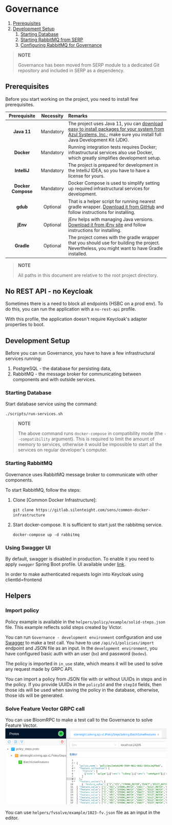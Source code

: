 [TOC levels=2-4 numbered]: # "Governance"

# Governance
1. [Prerequisites](#prerequisites)
1. [Development Setup](#development-setup)
   1. [Starting Database](#starting-database)
   1. [Starting RabbitMQ from SERP](#starting-rabbitmq-from-serp)
   1. [Configuring RabbitMQ for Governance](#configuring-rabbitmq-for-governance)

> **NOTE**
>
> Governance has been moved from SERP module to a dedicated Git repository and included in SERP as a dependency.

## Prerequisites

Before you start working on the project, you need to install few prerequisites.

|    Prerequisite    | Necessity | Remarks                                                                                                                                                                                                                                     |
|:------------------:|:---------:|:--------------------------------------------------------------------------------------------------------------------------------------------------------------------------------------------------------------------------------------------|
|    **Java 11**     | Mandatory | The project uses Java 11, you can [download easy to install packages for your system from Azul Systems, Inc.]( https://www.azul.com/downloads/zulu-community/?&version=java-11-lts); make sure you install full Java Development Kit (JDK). |
|     **Docker**     | Mandatory | Running integration tests requires Docker; infrastructural services also use Docker, which greatly simplifies development setup.                                                                                                            |
|    **IntelliJ**    | Mandatory | The project is prepared for development in the IntelliJ IDEA, so you have to have a license for yours.                                                                                                                                      |
| **Docker Compose** | Mandatory | Docker Compose is used to simplify setting up required infrastructural services for development.                                                                                                                                            |
|      **gdub**      | Optional  | That is a helper script for running nearest gradle wrapper. [Download it from GitHub](https://github.com/dougborg/gdub) and follow instructions for installing.                                                                             |
|      **jEnv**      | Optional  | jEnv helps with managing Java versions. [Download it from jEnv site](https://www.jenv.be/) and follow instructions for installing.                                                                                                          |
|     **Gradle**     | Optional  | The project comes with the gradle wrapper that you should use for building the project. Nevertheless, you might want to have Gradle installed.                                                                                              |

> **NOTE**
>
> All paths in this document are relative to the root project directory.

## No REST API - no Keycloak

Sometimes there is a need to block all endpoints (HSBC on a prod env).
To do this, you can run the application with a `no-rest-api` profile.

With this profile, the application doesn't require Keycloak's adapter properties to boot.

## Development Setup

Before you can run Governance, you have to have a few infrastructural services running:

1. PostgreSQL - the database for persisting data,
2. RabbitMQ - the message broker for communicating between components and with outside services.

### Starting Database

Start database service using the command:

    ./scripts/run-services.sh

> **NOTE**
>
> The above command runs `docker-compose` in compatibility mode (the `--compatibility` argument).
> This is required to limit the amount of memory to services, otherwise it would be impossible to start all the services on regular developer's computer.

### Starting RabbitMQ
Governance uses RabbitMQ message broker to communicate with other components.

To start RabbitMQ, follow the steps:

1. Clone [Common Docker Infrastructure]:

       git clone https://gitlab.silenteight.com/sens/common-docker-infrastructure

1. Start docker-compose. It is sufficient to start just the rabbitmq service.

       docker-compose up -d rabbitmq

### Using Swagger UI
By default, swagger is disabled in production. To enable it you need to apply `swagger` Spring Boot profile.
UI available under [link](https://localhost:24204/rest/governance/openapi/swagger-ui/index.html?configUrl=/rest/governance/openapi/api-docs/swagger-config).

In order to make authenticated requests login into Keycloak using clientId=frontend

## Helpers

### Import policy

Policy example is available in the `helpers/policy/example/solid-steps.json` file.
This example reflects solid steps created by Victor.

You can run `Governance - development environment` configuration and
use [Swagger](http://localhost:24204/rest/governance/openapi/swagger-ui/index.html?configUrl=/rest/governance/openapi/api-docs/swagger-config#/import-policy-rest-controller/importPolicy)
to make a test call.
You have to use `/api/v1/policies/import` endpoint and JSON file as an input.
In the `development environment`, you have configured basic auth with an user (`bo`) and
password (`bodev`).

The policy is imported in `in_use` state, which means it will be used to solve any request made by
GRPC API.

You can import a policy from JSON file with or without UUIDs in steps and in the policy.
If you provide UUIDs in the `policyId` and the `stepId` fields, then those ids will be used when
saving the policy in the database, otherwise, those ids will be generated.

### Solve Feature Vector GRPC call

You can use BloomRPC to make a test call to the Governance to solve Feature Vector.
![img.png](governance-documentation/src/img/img.png)

You can use `helpers/fvsolve/example/1023-fv.json` file as an input in the editor.
